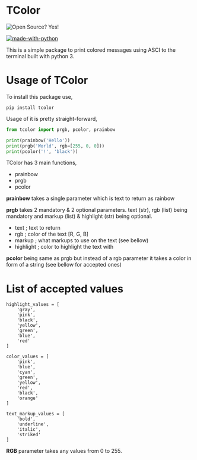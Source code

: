 # TColor

![Open Source? Yes!](https://badgen.net/badge/Open%20Source%20%3F/Yes%21/blue?icon=github)

[![made-with-python](https://img.shields.io/badge/Made%20with-Python-1f425f.svg)](https://www.python.org/)

This is a simple package to print colored messages using ASCI to the terminal built with python 3.

# Usage of TColor

To install this package use, 
```
pip install tcolor
```

Usage of it is pretty straight-forward,
```py
from tcolor import prgb, pcolor, prainbow

print(prainbow('Hello'))
print(prgb('World', rgb=[255, 0, 0]))
print(pcolor('!', 'black'))
```

TColor has 3 main functions, 
- prainbow 
- prgb 
- pcolor

**prainbow** takes a single parameter which is text to return as rainbow

**prgb** takes 2 mandatory & 2 optional parameters. text (str), rgb (list) being mandatory and markup (list) & highlight 
(str) being optional. 
- text ; text to return
- rgb ; color of the text \[R, G, B]
- markup ; what markups to use on the text (see bellow)
- highlight ; color to highlight the text with

**pcolor** being same as prgb but instead of a rgb parameter it takes a color in form of a string (see bellow for accepted ones)

# List of accepted values

    highlight_values = [
        'gray',
        'pink',
        'black',
        'yellow',
        'green',
        'blue',
        'red'
    ]

    color_values = [
        'pink',
        'blue',
        'cyan',
        'green',
        'yellow',
        'red',
        'black',
        'orange'
    ]

    text_markup_values = [
        'bold',
        'underline',
        'italic',
        'striked'
    ]

**RGB** parameter takes any values from 0 to 255.
